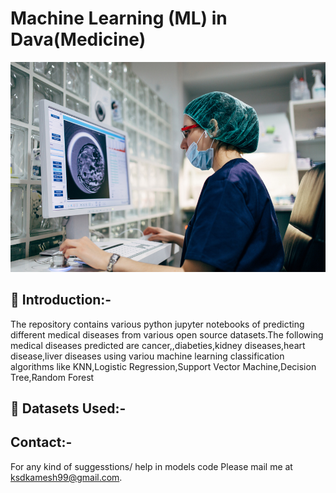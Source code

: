 # Machine Learning (ML) in Dava(Medicine)
<p align="center">
  <a href="https://github.com/ksdkamesh99/ML-in-Dava">
    <img src="Images/pic.jpg" alt="Logo">
  </a>
  
  
## 📌 Introduction:-

The repository contains various python jupyter notebooks of predicting different medical diseases from various open source datasets.The following medical diseases predicted are cancer,,diabeties,kidney diseases,heart disease,liver diseases using variou machine learning classification algorithms like KNN,Logistic Regression,Support Vector Machine,Decision Tree,Random Forest

## 🏁 Datasets Used:-


## Contact:-
For any kind of suggesstions/ help in models code Please mail me at ksdkamesh99@gmail.com.



